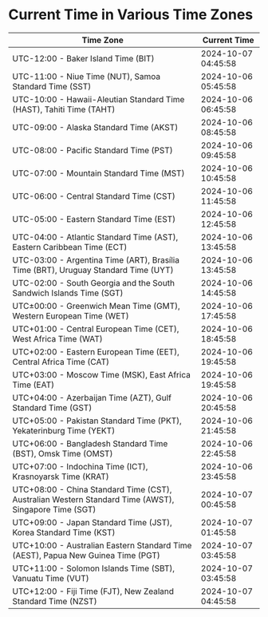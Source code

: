 # Current Time in Various Time Zones

| Time Zone | Current Time |
|-----------|--------------|
| UTC-12:00 - Baker Island Time (BIT) | 2024-10-07 04:45:58 |
| UTC-11:00 - Niue Time (NUT), Samoa Standard Time (SST) | 2024-10-06 05:45:58 |
| UTC-10:00 - Hawaii-Aleutian Standard Time (HAST), Tahiti Time (TAHT) | 2024-10-06 06:45:58 |
| UTC-09:00 - Alaska Standard Time (AKST) | 2024-10-06 08:45:58 |
| UTC-08:00 - Pacific Standard Time (PST) | 2024-10-06 09:45:58 |
| UTC-07:00 - Mountain Standard Time (MST) | 2024-10-06 10:45:58 |
| UTC-06:00 - Central Standard Time (CST) | 2024-10-06 11:45:58 |
| UTC-05:00 - Eastern Standard Time (EST) | 2024-10-06 12:45:58 |
| UTC-04:00 - Atlantic Standard Time (AST), Eastern Caribbean Time (ECT) | 2024-10-06 13:45:58 |
| UTC-03:00 - Argentina Time (ART), Brasília Time (BRT), Uruguay Standard Time (UYT) | 2024-10-06 13:45:58 |
| UTC-02:00 - South Georgia and the South Sandwich Islands Time (SGT) | 2024-10-06 14:45:58 |
| UTC±00:00 - Greenwich Mean Time (GMT), Western European Time (WET) | 2024-10-06 17:45:58 |
| UTC+01:00 - Central European Time (CET), West Africa Time (WAT) | 2024-10-06 18:45:58 |
| UTC+02:00 - Eastern European Time (EET), Central Africa Time (CAT) | 2024-10-06 19:45:58 |
| UTC+03:00 - Moscow Time (MSK), East Africa Time (EAT) | 2024-10-06 19:45:58 |
| UTC+04:00 - Azerbaijan Time (AZT), Gulf Standard Time (GST) | 2024-10-06 20:45:58 |
| UTC+05:00 - Pakistan Standard Time (PKT), Yekaterinburg Time (YEKT) | 2024-10-06 21:45:58 |
| UTC+06:00 - Bangladesh Standard Time (BST), Omsk Time (OMST) | 2024-10-06 22:45:58 |
| UTC+07:00 - Indochina Time (ICT), Krasnoyarsk Time (KRAT) | 2024-10-06 23:45:58 |
| UTC+08:00 - China Standard Time (CST), Australian Western Standard Time (AWST), Singapore Time (SGT) | 2024-10-07 00:45:58 |
| UTC+09:00 - Japan Standard Time (JST), Korea Standard Time (KST) | 2024-10-07 01:45:58 |
| UTC+10:00 - Australian Eastern Standard Time (AEST), Papua New Guinea Time (PGT) | 2024-10-07 03:45:58 |
| UTC+11:00 - Solomon Islands Time (SBT), Vanuatu Time (VUT) | 2024-10-07 03:45:58 |
| UTC+12:00 - Fiji Time (FJT), New Zealand Standard Time (NZST) | 2024-10-07 04:45:58 |
